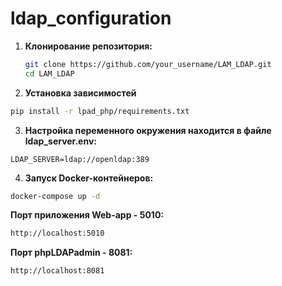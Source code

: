 # ldap_configuration

1. **Клонирование репозитория:**
   ```bash
   git clone https://github.com/your_username/LAM_LDAP.git
   cd LAM_LDAP
   ```
2. **Установка зависимостей**
  ```bash
  pip install -r lpad_php/requirements.txt
  ```

3. **Настройка переменного окружения находится в файле ldap_server.env:**

```env
LDAP_SERVER=ldap://openldap:389
```

4. **Запуск Docker-контейнеров:**
```bash
docker-compose up -d
```

**Порт приложения Web-app - 5010:**
```bash
http://localhost:5010
```

**Порт phpLDAPadmin - 8081:**
```bash
http://localhost:8081
```
